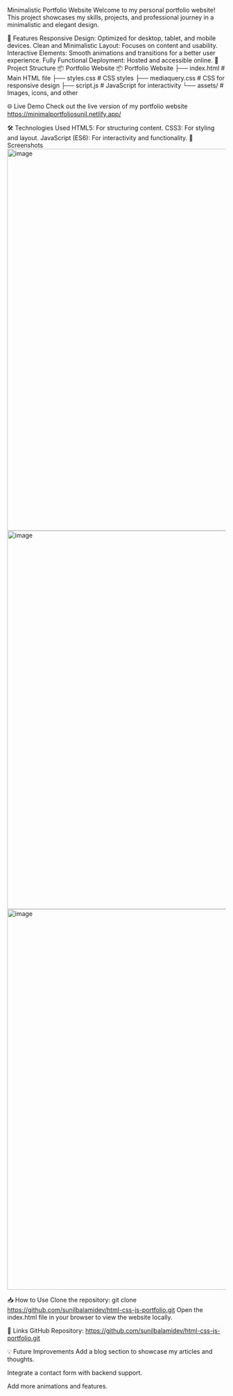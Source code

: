 Minimalistic Portfolio Website
Welcome to my personal portfolio website! This project showcases my skills, projects, and professional journey in a minimalistic and elegant design.

🚀 Features
Responsive Design: Optimized for desktop, tablet, and mobile devices.
Clean and Minimalistic Layout: Focuses on content and usability.
Interactive Elements: Smooth animations and transitions for a better user experience.
Fully Functional Deployment: Hosted and accessible online.
📂 Project Structure
📦 Portfolio Website
📦 Portfolio Website
├── index.html          # Main HTML file
├── styles.css          # CSS styles
├── mediaquery.css      # CSS for responsive design
├── script.js           # JavaScript for interactivity
└── assets/             # Images, icons, and other


🌐 Live Demo
Check out the live version of my portfolio website https://minimalportfoliosunil.netlify.app/

🛠️ Technologies Used
HTML5: For structuring content.
CSS3: For styling and layout.
JavaScript (ES6): For interactivity and functionality.
📸 Screenshots
<img width="881" alt="image" src="https://github.com/user-attachments/assets/a55086b2-27b6-4a10-93ae-66b29eb8966a">
<img width="873" alt="image" src="https://github.com/user-attachments/assets/89a49c7e-f0dd-45ff-9232-6f2221b090b4">
<img width="878" alt="image" src="https://github.com/user-attachments/assets/8f08ab10-5ae4-41d9-a180-2c3c4e89b24e">


📥 How to Use
Clone the repository:
git clone https://github.com/sunilbalamidev/html-css-js-portfolio.git
Open the index.html file in your browser to view the website locally.

🔗 Links
GitHub Repository: https://github.com/sunilbalamidev/html-css-js-portfolio.git

💡 Future Improvements
Add a blog section to showcase my articles and thoughts.

Integrate a contact form with backend support.

Add more animations and features.
